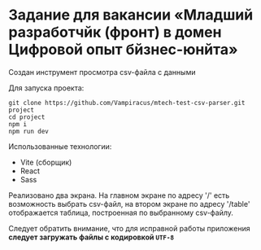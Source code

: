 # Задание для вакансии «Младший разработчйк (фронт) в домен Цифровой опыт бйзнес-юнйта»

Создан инструмент просмотра csv-файла с данными

Для запуска проекта:
```
git clone https://github.com/Vampiracus/mtech-test-csv-parser.git project
cd project
npm i
npm run dev
```

Использованные технологии:
- Vite (сборщик)
- React
- Sass

Реализовано два экрана. На главном экране по адресу '/' есть возможность выбрать csv-файл, на втором экране по адресу '/table' отображается таблица, построенная по выбранному csv-файлу.

Следует обратить внимание, что для исправной работы приложения **следует загружать файлы с кодировкой `UTF-8`**
